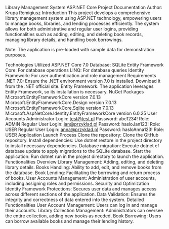 
Library Management System ASP.NET Core Project Documentation
Author: Krupa Remigiusz
Introduction
This project develops a comprehensive library management system using ASP.NET technology, empowering users to manage books, libraries, and lending processes efficiently. The system allows for both administrative and regular user logins, providing functionalities such as adding, editing, and deleting book records, managing library details, and handling book borrowings.

Note: The application is pre-loaded with sample data for demonstration purposes.

Technologies Utilized
ASP.NET Core 7.0
Database: SQLite
Entity Framework Core: For database operations
LINQ: For database queries
Identity Framework: For user authentication and role management
Requirements
.NET 7.0: Ensure the .NET environment version 7.0 is installed. Download it from the .NET official site.
Entity Framework: The application leverages Entity Framework, so its installation is necessary.
NuGet Packages
Microsoft.EntityFrameworkCore version 7.0.13
Microsoft.EntityFrameworkCore.Design version 7.0.13
Microsoft.EntityFrameworkCore.Sqlite version 7.0.13
Microsoft.AspNetCore.Identity.EntityFrameworkCore version 6.0.25
User Accounts
Administrator
Login: test@test.pl
Password: abc1234!
Role: ADMIN
Regular User
Login: jan@przyklad.pl
Password: hasloJan123!
Role: USER
Regular User
Login: anna@przyklad.pl
Password: hasloAnna123!
Role: USER
Application Launch Process
Clone the repository: Clone the GitHub repository.
Install dependencies: Use dotnet restore in the project directory to install necessary dependencies.
Database migration: Execute dotnet ef database update to apply migrations to the SQLite database.
Start the application: Run dotnet run in the project directory to launch the application.
Functionalities Overview
Library Management: Adding, editing, and deleting library details.
Books Handling: Ability to add, edit, and remove books from the database.
Book Lending: Facilitating the borrowing and return process of books.
User Accounts Management: Administration of user accounts, including assigning roles and permissions.
Security and Optimization
Identity Framework Protections: Secures user data and manages access across different sections of the application.
Data Validation: Ensures the integrity and correctness of data entered into the system.
Detailed Functionalities
User Account Management: Users can log in and manage their accounts.
Library Collection Management: Administrators can oversee the entire collection, adding new books as needed.
Book Borrowing: Users can borrow available books and manage their lending history.
